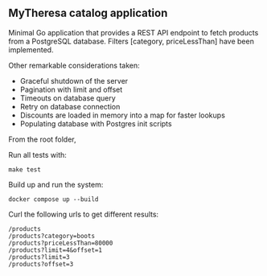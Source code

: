
## MyTheresa catalog application

Minimal Go application that provides a REST API endpoint to fetch products from a PostgreSQL database. 
Filters [category, priceLessThan] have been implemented. 

Other remarkable considerations taken:

- Graceful shutdown of the server
- Pagination with limit and offset
- Timeouts on database query
- Retry on database connection
- Discounts are loaded in memory into a map for faster lookups
- Populating database with Postgres init scripts 


From the root folder, 

Run all tests with:

```
make test
```

Build up and run the system:

```
docker compose up --build
```

Curl the following urls to get different results:

```
/products 
/products?category=boots
/products?priceLessThan=80000
/products?limit=4&offset=1
/products?limit=3
/products?offset=3
```
